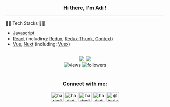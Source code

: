 
<div  align="center">
  <h3>Hi there, I'm Adi !</h3>
</div>

<hr/>

 👨‍💻 Tech Stacks 🧑‍💻
- [Javascript](https://www.javascript.com/)
- [React](https://reactjs.org/) (including: [Redux](https://redux.js.org/), [Redux-Thunk](https://github.com/reduxjs/redux-thunk), [Context](https://reactjs.org/docs/context.html))
- [Vue](https://vuejs.org/), [Nuxt](https://nuxtjs.org/) (including: [Vuex](https://vuex.vuejs.org/))
 
 
<br/>
 
<div  align="center">
   <img src="https://github-readme-stats.vercel.app/api?username=hariadiarief&count_private=true&show_icons=true&theme=dark&hide=issues&line_height=24" />
   <img src="https://github-readme-stats.vercel.app/api/top-langs/?username=hariadiarief&layout=compact&theme=dark" /> 
   
<br/>

  <img alt="views" src="https://komarev.com/ghpvc/?username=hariadiarief&color=blue&style=for-the-badge"/>
  <img alt="followers" src="https://img.shields.io/github/followers/hariadiarief?color=blue&style=for-the-badge">
</div>

<br/>

<h3 align="center">Connect with me:</h3>
<p align="center">
<a href="https://twitter.com/hariadiarief" target="blank"><img align="center" src="https://raw.githubusercontent.com/rahuldkjain/github-profile-readme-generator/master/src/images/icons/Social/twitter.svg" alt="hariadiarief" height="30" width="40" /></a>
<a href="https://linkedin.com/in/hariadiarief" target="blank"><img align="center" src="https://raw.githubusercontent.com/rahuldkjain/github-profile-readme-generator/master/src/images/icons/Social/linked-in-alt.svg" alt="hariadiarief" height="30" width="40" /></a>
<a href="https://fb.com/hariadiarief" target="blank"><img align="center" src="https://raw.githubusercontent.com/rahuldkjain/github-profile-readme-generator/master/src/images/icons/Social/facebook.svg" alt="hariadiarief" height="30" width="40" /></a>
<a href="https://instagram.com/hariadiarief_" target="blank"><img align="center" src="https://raw.githubusercontent.com/rahuldkjain/github-profile-readme-generator/master/src/images/icons/Social/instagram.svg" alt="hariadiarief_" height="30" width="40" /></a>
<a href="https://medium.com/@hariadiarief" target="blank"><img align="center" src="https://raw.githubusercontent.com/rahuldkjain/github-profile-readme-generator/master/src/images/icons/Social/medium.svg" alt="@hariadiarief" height="30" width="40" /></a>
</p>

